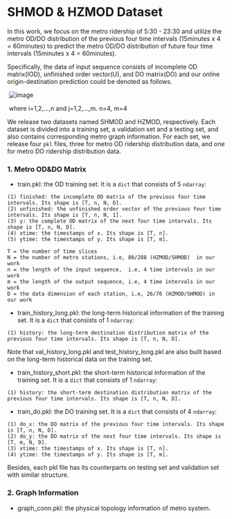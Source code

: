 # SHMOD & HZMOD Dataset
In this work, we focus on the metro ridership of 5:30 - 23:30 and utilize the metro OD/DO distribution of the previous four time intervals (15minutes x 4 = 60minutes) to predict the metro OD/DO distribution of future four time intervals (15minutes x 4 = 60minutes). 

Specifically, the data of input sequence consists of incomplete OD matrix(IOD), unfinished order vector(U), and DO matrix(DO) and our online origin-destination prediction could be denoted as follows.

​																![image](https://github.com/GillianZhu/HIAM/blob/master/data/prediction_formula.png)

​													where i=1,2,...,n and j=1,2,...,m. n=4, m=4

We release two datasets named SHMOD and HZMOD, respectively. Each dataset is divided into a training set, a validation set and a testing set, and also contains corresponding metro graph information. For each set, we release four `pkl` files, three for metro OD ridership distribution data, and one for metro DO ridership distribution data.

### 1. Metro OD&DO Matrix

- train.pkl: the OD training set. It is a `dict` that consists of 5 `ndarray`:

```
(1) finished: the incomplete OD matrix of the previous four time intervals. Its shape is [T, n, N, D]. 
(2) unfinished: the unfinished order vector of the previous four time intervals. Its shape is [T, n, N, 1]. 
(3) y: the complete OD matrix of the next four time intervals. Its shape is [T, n, N, D]. 
(4) xtime: the timestamps of x. Its shape is [T, n]. 
(5) ytime: the timestamps of y. Its shape is [T, m].

T = the number of time slices
N = the number of metro stations, i.e, 80/288 (HZMOD/SHMOD)  in our work
n = the length of the input sequence,  i.e, 4 time intervals in our work
m = the length of the output sequence, i.e, 4 time intervals in our work
D = the data dimension of each station, i.e, 26/76 (HZMOD/SHMOD) in our work
```

- train_history_long.pkl: the long-term historical information of the training set. It is a `dict` that consists of 1 `ndarray`:

```
(1) history: the long-term destination distribution matrix of the previous four time intervals. Its shape is [T, n, N, D]. 
```

Note that val_history_long.pkl and test_history_long.pkl are also built based on the long-term historical data on the training set.

- train_history_short.pkl: the short-term historical information of the training set. It is a `dict` that consists of 1 `ndarray`:

```
(1) history: the short-term destination distribution matrix of the previous four time intervals. Its shape is [T, n, N, D]. 
```

- train_do.pkl: the DO training set. It is a `dict` that consists of 4 `ndarray`:

```
(1) do_x: the DO matrix of the previous four time intervals. Its shape is [T, n, N, D]. 
(2) do_y: the DO matrix of the next four time intervals. Its shape is [T, m, N, D]. 
(3) xtime: the timestamps of x. Its shape is [T, n]. 
(4) ytime: the timestamps of y. Its shape is [T, m].
```

Besides, each pkl file has its counterparts on testing set and validation set with similar structure.

### 2. Graph Information

- graph_conn.pkl: the physical topology information of metro system.
